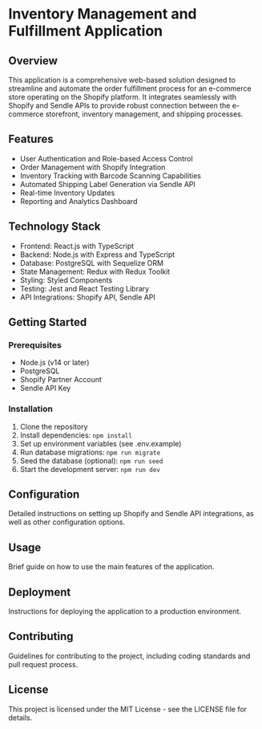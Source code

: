# Inventory Management and Fulfillment Application

## Overview

This application is a comprehensive web-based solution designed to streamline and automate the order fulfillment process for an e-commerce store operating on the Shopify platform. It integrates seamlessly with Shopify and Sendle APIs to provide robust connection between the e-commerce storefront, inventory management, and shipping processes.

## Features

- User Authentication and Role-based Access Control
- Order Management with Shopify Integration
- Inventory Tracking with Barcode Scanning Capabilities
- Automated Shipping Label Generation via Sendle API
- Real-time Inventory Updates
- Reporting and Analytics Dashboard

## Technology Stack

- Frontend: React.js with TypeScript
- Backend: Node.js with Express and TypeScript
- Database: PostgreSQL with Sequelize ORM
- State Management: Redux with Redux Toolkit
- Styling: Styled Components
- Testing: Jest and React Testing Library
- API Integrations: Shopify API, Sendle API

## Getting Started

### Prerequisites

- Node.js (v14 or later)
- PostgreSQL
- Shopify Partner Account
- Sendle API Key

### Installation

1. Clone the repository
2. Install dependencies: `npm install`
3. Set up environment variables (see .env.example)
4. Run database migrations: `npm run migrate`
5. Seed the database (optional): `npm run seed`
6. Start the development server: `npm run dev`

## Configuration

Detailed instructions on setting up Shopify and Sendle API integrations, as well as other configuration options.

## Usage

Brief guide on how to use the main features of the application.

## Deployment

Instructions for deploying the application to a production environment.

## Contributing

Guidelines for contributing to the project, including coding standards and pull request process.

## License

This project is licensed under the MIT License - see the LICENSE file for details.